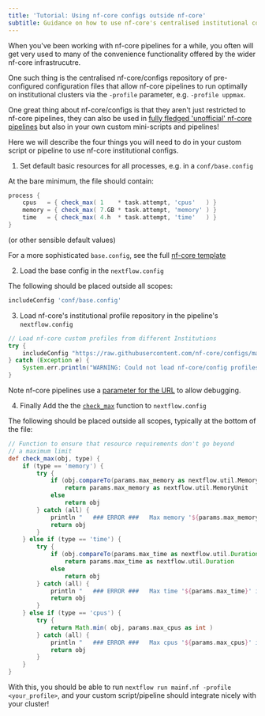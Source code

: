```yaml
---
title: 'Tutorial: Using nf-core configs outside nf-core'
subtitle: Guidance on how to use nf-core's centralised institutional configs in your own workflows.
---
```


When you've been working with nf-core pipelines for a while, you often will get very used to many of the convenience functionality offered by the wider nf-core infrastrucutre.

One such thing is the centralised nf-core/configs repository of pre-configured configuration files that allow nf-core pipelines to run optimally on institutional clusters via the `-profile` parameter, e.g. `-profile uppmax`.

One great thing about nf-core/configs is that they aren't just restricted to nf-core pipelines, they can also be used in [fully fledged 'unofficial' nf-core pipelines](unofficial_pipelines.md) but also in your own custom mini-scripts and pipelines!

Here we will describe the four things you will need to do in your custom script or pipeline to use nf-core institutional configs.

1. Set default basic resources for all processes, e.g. in a `conf/base.config`

At the bare minimum, the file should contain:

```groovy
process {
    cpus   = { check_max( 1    * task.attempt, 'cpus'   ) }
    memory = { check_max( 7.GB * task.attempt, 'memory' ) }
    time   = { check_max( 4.h  * task.attempt, 'time'   ) }
}
```

(or other sensible default values)

For a more sophisticated `base.config`, see the full [nf-core template](https://github.com/nf-core/tools/blob/master/nf_core/pipeline-template/conf/base.config)

2. Load the base config in the `nextflow.config`

The following should be placed outside all scopes:

```groovy
includeConfig 'conf/base.config'
```

3. Load nf-core's institutional profile repository in the pipeline's `nextflow.config`

```groovy
// Load nf-core custom profiles from different Institutions
try {
    includeConfig "https://raw.githubusercontent.com/nf-core/configs/master/nfcore_custom.config"
} catch (Exception e) {
    System.err.println("WARNING: Could not load nf-core/config profiles: https://raw.githubusercontent.com/nf-core/configs/master/nfcore_custom.config")
}
```

Note nf-core pipelines use a [parameter for the URL](https://github.com/nf-core/tools/blob/0912990a63ef29e44e07cc2ba6ab81113684e0ae/nf_core/pipeline-template/nextflow.config#L67-L72) to allow debugging.

4. Finally Add the the [`check_max`](https://github.com/nf-core/tools/blob/0912990a63ef29e44e07cc2ba6ab81113684e0ae/nf_core/pipeline-template/nextflow.config#L233-L264) function to `nextflow.config`

The following should be placed outside all scopes, typically at the bottom of the file:

```groovy
// Function to ensure that resource requirements don't go beyond
// a maximum limit
def check_max(obj, type) {
    if (type == 'memory') {
        try {
            if (obj.compareTo(params.max_memory as nextflow.util.MemoryUnit) == 1)
                return params.max_memory as nextflow.util.MemoryUnit
            else
                return obj
        } catch (all) {
            println "   ### ERROR ###   Max memory '${params.max_memory}' is not valid! Using default value: $obj"
            return obj
        }
    } else if (type == 'time') {
        try {
            if (obj.compareTo(params.max_time as nextflow.util.Duration) == 1)
                return params.max_time as nextflow.util.Duration
            else
                return obj
        } catch (all) {
            println "   ### ERROR ###   Max time '${params.max_time}' is not valid! Using default value: $obj"
            return obj
        }
    } else if (type == 'cpus') {
        try {
            return Math.min( obj, params.max_cpus as int )
        } catch (all) {
            println "   ### ERROR ###   Max cpus '${params.max_cpus}' is not valid! Using default value: $obj"
            return obj
        }
    }
}
```

With this, you should be able to run `nextflow run mainf.nf -profile <your_profile>`, and your custom script/pipeline should integrate nicely with your cluster!
